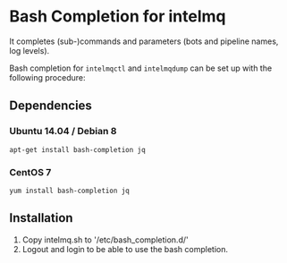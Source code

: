 # Bash Completion for intelmq

It completes (sub-)commands and parameters (bots and pipeline names, log levels).

Bash completion for `intelmqctl` and `intelmqdump` can be set up with the following procedure:

## Dependencies

### Ubuntu 14.04 / Debian 8

    apt-get install bash-completion jq

### CentOS 7

    yum install bash-completion jq

## Installation

1. Copy intelmq.sh to '/etc/bash_completion.d/'
2. Logout and login to be able to use the bash completion.
